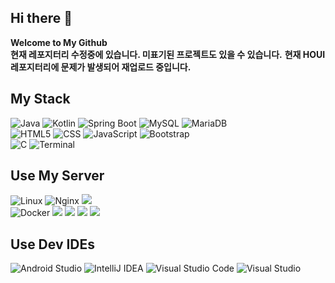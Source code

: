 ## Hi there 👋
**Welcome to My Github**  
**현재 레포지터리 수정중에 있습니다. 미표기된 프로젝트도 있을 수 있습니다.** 
**현재 HOUI 레포지터리에 문제가 발생되어 재업로드 중입니다.**


## My Stack ##
<!-- 메인으로 사용하는 언어 -->
![Java](https://img.shields.io/badge/java-%23ED8B00.svg?style=for-the-badge&logo=openjdk&logoColor=white)
![Kotlin](https://img.shields.io/badge/kotlin-%237F52FF.svg?style=for-the-badge&logo=kotlin&logoColor=white)
![Spring Boot](https://img.shields.io/badge/Spring%20Boot-6DB33F?style=for-the-badge&logo=spring%20boot&logoColor=white)
![MySQL](https://img.shields.io/badge/mysql-4479A1.svg?style=for-the-badge&logo=mysql&logoColor=white)
![MariaDB](https://img.shields.io/badge/MariaDB-003545?style=for-the-badge&logo=mariadb&logoColor=white)  
![HTML5](https://img.shields.io/badge/html5-E34F26?style=for-the-badge&logo=html5&logoColor=white)
![CSS](https://img.shields.io/badge/css-1572B6?style=for-the-badge&logo=css3&logoColor=white)
![JavaScript](https://img.shields.io/badge/javascript-F7DF1E?style=for-the-badge&logo=javascript&logoColor=black)
![Bootstrap](https://img.shields.io/badge/bootstrap-7952B3?style=for-the-badge&logo=bootstrap&logoColor=white)  
![C](https://img.shields.io/badge/c-%2300599C.svg?style=for-the-badge&logo=c&logoColor=white)
![Terminal](https://img.shields.io/badge/Windows%20Terminal-%234D4D4D.svg?style=for-the-badge&logo=terminal&logoColor=white)

<!-- Use My Server -->
## Use My Server ##
![Linux](https://img.shields.io/badge/linux-FCC624?style=for-the-badge&logo=linux&logoColor=black)
![Nginx](https://img.shields.io/badge/nginx-%23009639.svg?style=for-the-badge&logo=nginx&logoColor=white)
<img src="https://img.shields.io/badge/TrueNAS-0095D5?style=for-the-badge&logo=TrueNAS&logoColor=white">  
![Docker](https://img.shields.io/badge/docker-%230db7ed.svg?style=for-the-badge&logo=docker&logoColor=white)
<img src="https://img.shields.io/badge/WireGuard-88171A?style=for-the-badge&logo=WireGuard&logoColor=white">
<img src="https://img.shields.io/badge/AFFiNE-1E96EB?style=for-the-badge&logo=AFFiNE&logoColor=white">
<img src="https://img.shields.io/badge/Portainer-13BEF9?style=for-the-badge&logo=Portainer&logoColor=white">
<img src="https://img.shields.io/badge/westerndigital-995DFF?style=for-the-badge&logo=westerndigital&logoColor=white">
<!-- Dev IDEs -->
## Use Dev IDEs ##
![Android Studio](https://img.shields.io/badge/Andoid%20Studio-3DDC84?style=for-the-badge&logo=androidstudio&logoColor=white)
![IntelliJ IDEA](https://img.shields.io/badge/IntelliJIDEA-000000.svg?style=for-the-badge&logo=intellij-idea&logoColor=white)
![Visual Studio Code](https://img.shields.io/badge/Visual%20Studio%20Code-0078d7.svg?style=for-the-badge&logo=visual-studio-code&logoColor=white)
![Visual Studio](https://img.shields.io/badge/Visual%20Studio-5C2D91.svg?style=for-the-badge&logo=visual-studio&logoColor=white)










